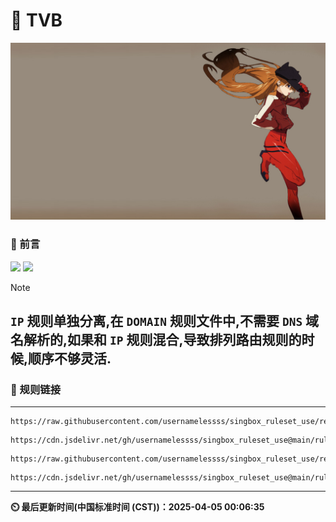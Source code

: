 
# 🧸 TVB
![](https://raw.githubusercontent.com/usernamelessss/picture-bed/main/images/202504042256831.jpg)
### 📣 前言
![](https://shields.io/badge/-移除重复规则-ff69b4) ![](https://shields.io/badge/-IP&nbsp;规则单独存放不与&nbsp;DOMAIN&nbsp;等混合-green)
> [!NOTE]
**`IP` 规则单独分离,在 `DOMAIN` 规则文件中,不需要 `DNS` 域名解析的,如果和 `IP` 规则混合,导致排列路由规则的时候,顺序不够灵活.**
---

###  🔗 规则链接
---

```url
https://raw.githubusercontent.com/usernamelessss/singbox_ruleset_use/refs/heads/main/rule/TVB/TVB_No_IP.json
```

```url
https://cdn.jsdelivr.net/gh/usernamelessss/singbox_ruleset_use@main/rule/TVB/TVB_No_IP.json
```

```url
https://raw.githubusercontent.com/usernamelessss/singbox_ruleset_use/refs/heads/main/rule/TVB/TVB_No_IP.srs
```

```url
https://cdn.jsdelivr.net/gh/usernamelessss/singbox_ruleset_use@main/rule/TVB/TVB_No_IP.srs
```

---
**⏲️ 最后更新时间(中国标准时间 (CST))：2025-04-05 00:06:35**